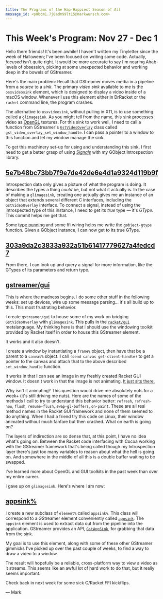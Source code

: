 ```yaml
---
title: The Programs of the Hap-Happiest Season of All
message_id: <p0bcm1.7j8adm99lt15@markwunsch.com>
---
```


This Week's Program: Nov 27 - Dec 1
===================================

Hello there friends! It's been awhile! I haven't written my Tinyletter
since the week of Halloween; I've been focused on writing some
code. Actually, _focused_ isn't quite right. It would be more accurate
to say I'm nearing Ahab-levels of obsession, picking at some
unexpected behavior and working deep in the bowels of GStreamer.

Here's the main problem: Recall that GStreamer moves media in a
pipeline from a _source_ to a _sink_. The primary _video sink_
available to me is the `osxvideosink` element, which is designed to
display a video inside of a macOS window. Whenever I use this element
either in DrRacket or the `racket` command line, the program crashes.

The alternative to `osxvideosink`, without pulling in X11, is to use
something called a `glimagesink`. As you might tell from the name,
this sink processes video as [OpenGL](https://www.opengl.org/)
textures. For this sink to work well, I need to call a function from
GStreamer's [`GstVideoOverlay`][gstvideooverlay] class called
`gst_video_overlay_set_window_handle`. I can pass a pointer to a
window to this function and let my window manage the sink.

To get this machinery set-up for using and understanding this sink, I
first need to get a better grasp of using [_Signals_][signals] with my
GObject Introspection library.

## [5e7b48bc73bb7f9e7de42de6e4d1a9324d119b9f][gobject-gtype]

Introspection data only gives a picture of what the program is
doing. It describes the types a thing _could_ be, but not what it
actually is. In the case of making a `glimagesink`, creating one
actually gives me an instance of an object that extends several
different C interfaces, including the `GstVideoOverlay` interface. To
connect a signal, instead of using the introspected type of this
instance, I need to get its _true_ type — it's _GType_. This commit
helps me get that.

Some [type punning](https://en.wikipedia.org/wiki/Type_punning)
and some ffi wiring helps me write the `gobject-gtype` function. Given
a GObject instance, I can now get to its true GType.

## [303a9da2c3833a932a51b61417779627a4fedcd7][signal-query]

From there, I can look up and query a signal for more information,
like the GTypes of its parameters and return type.

## [gstreamer/gui][gstreamer-gui]

This is where the madness begins. I do some other stuff in the
following weeks: set up devices, wire up some message parsing… it's
all build up to this. This most frustrating behavior.

I create `gstreamer/gui` to house some of my work on bridging
`GstVideoOverlay` with `glimagesink`. This pulls in
the [`racket/gui`](https://docs.racket-lang.org/gui/) metalanguage. My
thinking here is that I should use the windowing toolkit provided by
Racket itself in order to house this GStreamer element.

It works and it also doesn't.

I create a window by instantiating a `frame%` object, then have that
be a parent to a `canvas%` object. I call `(send canvas
get-client-handle)` to get a pointer to the canvas and attach that to
the above described `set_window_handle` function.

It works in that I can see an image in my freshly created Racket GUI
window. It doesn't work in that the image is not
animating. [It just sits there.](https://screenhole.net/mark/~Y48sgb)

Why isn't it animating? This question would drive me absolutely nuts
for a week+ (it's still driving me nuts). Here are the names of some
of the methods I call to try to understand this behavior better:
`refresh`, `refresh-now`, `flush`, `resume-flush`, `swap-gl-buffers`,
`on-paint`. These are all real method names in the Racket GUI
framework and none of them seemed to do anything. When I had a friend
try this code on Linux, their window animated without much fanfare but
then crashed. What on earth is going on?

The layers of indirection are so dense that, at this point, I have no
idea what's going on. Between the Racket code interfacing with Cocoa
working with the GStreamer framework that's being called though my
Introspection layer there's just too many variables to reason about
what the hell is going on. And somewhere in the middle of all this is a
double buffer waiting to be swapped.

I've learned more about OpenGL and GUI toolkits in the past week than
over my entire career.

I gave up on `glimagesink`. Here's where I am now:

## [appsink%][appsink]

I create a new subclass of `element%` called `appsink%`. This class
will correspond to a GStreamer element conveniently
called [`appsink`][appsink-tutorial]. The `appsink` element is used to
extract data out from the pipeline into the application. GStreamer
provides an API, [`GstAppSink`][gstappsink], for grabbing that data
from the sink.

My goal is to use this element, along with some of these other
GStreamer gimmicks I've picked up over the past couple of weeks, to
find a way to draw a video to a window.

The result will hopefully be a reliable, cross-platform way to view a
video as it streams. This seems like an awful lot of hard work to do
that, but it really seems important.

Check back in next week for some sick C/Racket FFI kickflips.

— Mark



[gstvideooverlay]: https://gstreamer.freedesktop.org/data/doc/gstreamer/head/gst-plugins-base-libs/html/GstVideoOverlay.html

[signals]: https://developer.gnome.org/gobject/stable/signal.html

[gobject-gtype]: https://github.com/mwunsch/overscan/commit/5e7b48bc73bb7f9e7de42de6e4d1a9324d119b9f

[signal-query]: https://github.com/mwunsch/overscan/commit/303a9da2c3833a932a51b61417779627a4fedcd7

[gstreamer-gui]: https://github.com/mwunsch/overscan/blob/2ae88c51ecead5bd5591b4fb881cae738fb84784/gstreamer/gui.rkt

[appsink]: https://github.com/mwunsch/overscan/commit/530be08001d7188d3c85e4fade16a1be164b2cbf#diff-49a27f098372ccb1ccc99ad4bd7fdbfe

[appsink-tutorial]: https://gstreamer.freedesktop.org/documentation/tutorials/basic/short-cutting-the-pipeline.html

[gstappsink]: https://gstreamer.freedesktop.org/data/doc/gstreamer/head/gst-plugins-base-libs/html/gst-plugins-base-libs-appsink.html
